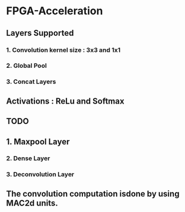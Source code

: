 # FPGA-Acceleration

## Layers Supported 
### 1. Convolution kernel size : 3x3 and 1x1
### 2. Global Pool
### 3. Concat Layers

## Activations : ReLu and Softmax



## TODO
## 1. Maxpool Layer
### 2. Dense Layer
### 3. Deconvolution Layer


## The convolution computation isdone by using MAC2d units.
